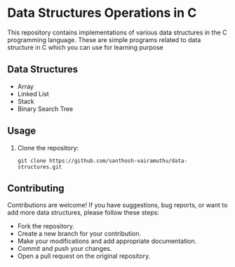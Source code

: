 # Data Structures Operations in C

This repository contains implementations of various data structures in the C programming language.
These are simple programs related to data structure in C which you can use for learning purpose

## Data Structures

- Array
- Linked List
- Stack
- Binary Search Tree

## Usage

1. Clone the repository:

   ```shell
   git clone https://github.com/santhosh-vairamuthu/data-structures.git

## Contributing

Contributions are welcome! If you have suggestions, bug reports, or want to add more data structures, please follow these steps:

- Fork the repository.
- Create a new branch for your contribution.
- Make your modifications and add appropriate documentation.
- Commit and push your changes.
- Open a pull request on the original repository.
